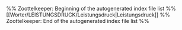 %% Zoottelkeeper: Beginning of the autogenerated index file list  %%
 [[Worter/LEISTUNGSDRUCK/Leistungsdruck|Leistungsdruck]]
%% Zoottelkeeper: End of the autogenerated index file list  %%
